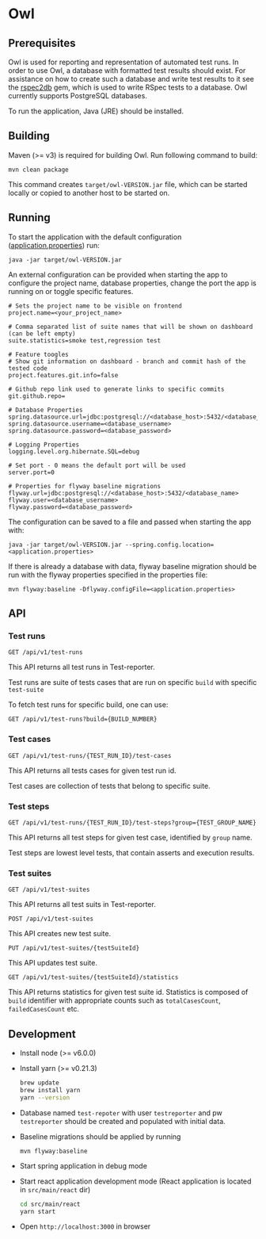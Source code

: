 # Owl

## Prerequisites

Owl is used for reporting and representation of automated test runs. In order to use Owl, a database with formatted test results should exist. For assistance on how to create such a database and write test results to it see the [rspec2db](https://github.com/ATLANTBH/rspec) gem, which is used to write RSpec tests to a database. Owl currently supports PostgreSQL databases.

To run the application, Java (JRE) should be installed.


## Building

Maven (>= v3) is required for building Owl. Run following command to build:

```
mvn clean package
```

This command creates `target/owl-VERSION.jar` file, which can be started locally or copied to another host to be started on.

## Running

To start the application with the default configuration ([application.properties](src/main/resources/application.properties)) run:

```
java -jar target/owl-VERSION.jar
```

An external configuration can be provided when starting the app to configure the project name, database properties, change the port the app is running on or toggle specific features.

```
# Sets the project name to be visible on frontend
project.name=<your_project_name>

# Comma separated list of suite names that will be shown on dashboard (can be left empty)
suite.statistics=smoke test,regression test

# Feature toogles
# Show git information on dashboard - branch and commit hash of the tested code
project.features.git.info=false

# Github repo link used to generate links to specific commits
git.github.repo=

# Database Properties
spring.datasource.url=jdbc:postgresql://<database_host>:5432/<database_name>
spring.datasource.username=<database_username>
spring.datasource.password=<database_password>

# Logging Properties
logging.level.org.hibernate.SQL=debug

# Set port - 0 means the default port will be used
server.port=0

# Properties for flyway baseline migrations
flyway.url=jdbc:postgresql://<database_host>:5432/<database_name>
flyway.user=<database_username>
flyway.password=<database_password>
```

The configuration can be saved to a file and passed when starting the app with:
```
java -jar target/owl-VERSION.jar --spring.config.location=<application.properties>
```

If there is already a database with data, flyway baseline migration should be run with the flyway properties specified in the properties file:
```
mvn flyway:baseline -Dflyway.configFile=<application.properties>
```

## API

### Test runs

`GET /api/v1/test-runs`

This API returns all test runs in Test-reporter. 

Test runs are suite of tests cases that are run on specific `build` with specific `test-suite`

To fetch test runs for specific build, one can use:

`GET /api/v1/test-runs?build={BUILD_NUMBER}`

### Test cases

`GET /api/v1/test-runs/{TEST_RUN_ID}/test-cases`

This API returns all tests cases for given test run id.

Test cases are collection of tests that belong to specific suite.

### Test steps

`GET /api/v1/test-runs/{TEST_RUN_ID}/test-steps?group={TEST_GROUP_NAME}`

This API returns all test steps for given test case, identified by `group` name.

Test steps are lowest level tests, that contain asserts and execution results.

### Test suites

`GET /api/v1/test-suites`

This API returns all test suits in Test-reporter.

`POST /api/v1/test-suites`

This API creates new test suite.

`PUT /api/v1/test-suites/{testSuiteId}`

This API updates test suite.

`GET /api/v1/test-suites/{testSuiteId}/statistics`

This API returns statistics for given test suite id. Statistics is composed of `build` identifier with appropriate counts such as `totalCasesCount`, `failedCasesCount` etc.

## Development

- Install node (>= v6.0.0)

- Install yarn (>= v0.21.3)

	```bash
	brew update
	brew install yarn
	yarn --version
	```

- Database named `test-repoter` with user `testreporter` and pw `testreporter` should be created and populated with initial data.
 
- Baseline migrations should be applied by running

	```$xslt
	mvn flyway:baseline
	```

- Start spring application in debug mode

- Start react application development mode (React application is located in `src/main/react` dir)

	```bash
	cd src/main/react
	yarn start
	```

- Open `http://localhost:3000` in browser
